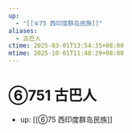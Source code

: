 ```yaml
---
up:
  - "[[⑥75 西印度群岛民族]]"
aliases:
  - 古巴人
ctime: 2025-03-01T13:54:35+08:00
mtime: 2025-10-01T11:40:29+08:00
---
```


# ⑥751 古巴人

- up: [[⑥75 西印度群岛民族]]
